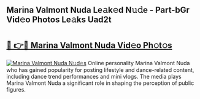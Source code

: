 ## Marina Valmont Nuda Le𝚊k𝚎d N𝚞𝚍e - Part-bGr Vid𝚎o Photos Le𝚊ks Uad2t

# <h2><a href="http://fbdr9m.evod.top/?m=Marina+Valmont+Nuda">🔗 👉🔴 Marina Valmont Nuda Vid𝚎o Ph𝚘t𝚘s</a></h2>

[![Marina Valmont Nuda N𝚞d𝚎s](https://i.imgur.com/8V9OHl7.gif)](http://fbdr9m.evod.top/?m=Marina+Valmont+Nuda)
Online personality Marina Valmont Nuda who has gained popularity for posting lifestyle and dance-related content, including dance trend performances and mini vlogs. The media plays Marina Valmont Nuda a significant role in shaping the perception of public figures. 
